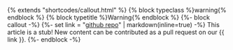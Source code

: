 {% extends "shortcodes/callout.html" %}
{% block typeclass %}warning{% endblock %}
{% block typetitle %}Warning{% endblock %}
{%- block callout -%}
{%- set link = "[github repo]("~config.extra.repo~")" | markdown(inline=true) -%}
This article is a stub! New content can be contributed as a pull request on our {{ link }}.
{%- endblock -%}